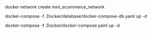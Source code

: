 docker network create mini_ecommerce_network
 
docker-compose -f .Docker/database/docker-compose-db.yaml up -d

docker-compose -f .Docker/docker-compose.yaml up -d


